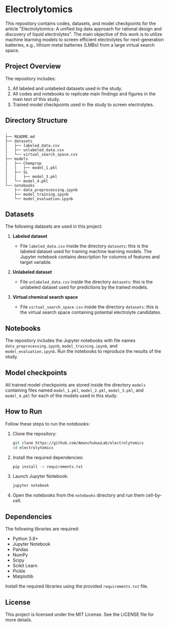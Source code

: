# Electrolytomics

This repository contains codes, datasets, and model checkpoints for the article "Electrolytomics: A unified big data approach for rational design and discovery of liquid electrolytes". The main objective of this work is to utilize machine learning models to screen efficient electrolytes for next-generation batteries, e.g., lithium metal batteries (LMBs) from a large virtual search space.

## Project Overview
The repository includes:
1. All labeled and unlabeled datasets used in the study.
2. All codes and notebooks to replicate main findings and figures in the main text of this study.
3. Trained model checkpoints used in the study to screen electrolytes.

## Directory Structure
```plaintext
.
├── README.md
├── datasets
│   ├── labeled_data.csv
│   ├── unlabeled_data.csv
│   └── virtual_search_space.csv
├── models
|   ├── Chemprop
│   |   ├── model_1.pkl
│   ├── SL
│   |   ├── model_3.pkl
│   └── model_4.pkl
└── notebooks
    ├── data_preprocessing.ipynb
    ├── model_training.ipynb
    └── model_evaluation.ipynb
```

## Datasets
The following datasets are used in this project:

1. **Labeled dataset**
   - File `labeled_data.csv` inside the directory `datasets`: this is the labeled dataset used for training machine learning models. The Jupyter notebook contains description for columns of features and target variable.

2. **Unlabeled dataset**
   - File `unlabeled_data.csv` inside the directory `datasets`: this is the unlabeled dataset used for predictions by the trained models.

3. **Virtual chemical search space**
   - File `virtual_search_space.csv` inside the directory `datasets`: this is the virtual search space containing potential electrolyte candidates.

## Notebooks
The repository includes the Jupyter notebooks with file names `data_preprocessing.ipynb`, `model_training.ipynb`, and `model_evaluation.ipynb`. Run the notebooks to reproduce the results of the study.

## Model checkpoints
All trained model checkpoints are stored inside the directory `models` containing files named `model_1.pkl`, `model_2.pkl`, `model_3.pkl`, and `model_4.pkl` for each of the models used in this study.

## How to Run
Follow these steps to run the notebooks:

1. Clone the repository:
   ```bash
   git clone https://github.com/AmanchukwuLab/electrolytomics
   cd electrolytomics
   ```

2. Install the required dependencies:
   ```bash
   pip install -r requirements.txt
   ```

3. Launch Jupyter Notebook:
   ```bash
   jupyter notebook
   ```

4. Open the notebooks from the `notebooks` directory and run them cell-by-cell.

## Dependencies
The following libraries are required:
- Python 3.8+
- Jupyter Notebook
- Pandas
- NumPy
- Scipy
- Scikit Learn
- Pickle
- Matplotlib

Install the required libraries using the provided `requirements.txt` file.

## License
This project is licensed under the MIT License. See the LICENSE file for more details.
